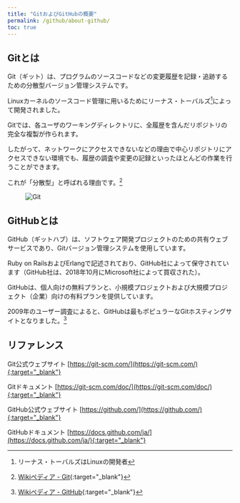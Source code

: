 ```yaml
---
title: "GitおよびGitHubの概要"
permalink: /github/about-github/
toc: true
---
```

## Gitとは

Git（ギット）は、プログラムのソースコードなどの変更履歴を記録・追跡するための分散型バージョン管理システムです。

Linuxカーネルのソースコード管理に用いるためにリーナス・トーバルズ[^1]によって開発されました。

[^1]: リーナス・トーバルズはLinuxの開発者

Gitでは、各ユーザのワーキングディレクトリに、全履歴を含んだリポジトリの完全な複製が作られます。

したがって、ネットワークにアクセスできないなどの理由で中心リポジトリにアクセスできない環境でも、履歴の調査や変更の記録といったほとんどの作業を行うことができます。

これが「分散型」と呼ばれる理由です。[^2]

[^2]: [Wikiペディア - Git](https://ja.wikipedia.org/wiki/Git){:target="_blank"}

<figure>
  <img src="{{ '/assets/images/github/01/distributed.png' | relative_url }}" alt="Git" class="img_border">
</figure>


## GitHubとは

GitHub（ギットハブ）は、ソフトウェア開発プロジェクトのための共有ウェブサービスであり、Gitバージョン管理システムを使用しています。

Ruby on RailsおよびErlangで記述されており、GitHub社によって保守されています（GitHub社は、2018年10月にMicrosoft社によって買収された）。

GitHubは、個人向けの無料プランと、小規模プロジェクトおよび大規模プロジェクト（企業）向けの有料プランを提供しています。

2009年のユーザー調査によると、GitHubは最もポピュラーなGitホスティングサイトとなりました。[^3]

[^3]: [Wikiペディア - GitHub](https://ja.wikipedia.org/wiki/GitHub){:target="_blank"}

## リファレンス

Git公式ウェブサイト
[https://git-scm.com/](https://git-scm.com/){:target="_blank"}

Gitドキュメント
[https://git-scm.com/doc/](https://git-scm.com/doc/){:target="_blank"}

GitHub公式ウェブサイト
[https://github.com/](https://github.com/){:target="_blank"}

GitHubドキュメント
[https://docs.github.com/ja/](https://docs.github.com/ja/){:target="_blank"}
